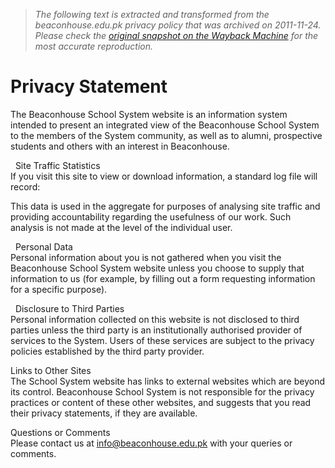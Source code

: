 > *The following text is extracted and transformed from the beaconhouse.edu.pk privacy policy that was archived on 2011-11-24. Please check the [original snapshot on the Wayback Machine](https://web.archive.org/web/20111124235715id_/http%3A//www.beaconhouse.edu.pk/bssgroup/cms_main2.php%3Fid%3D194) for the most accurate reproduction.*

# Privacy Statement

The Beaconhouse School System website is an information system intended to present an integrated view of the Beaconhouse School System to the members of the System community, as well as to alumni, prospective students and others with an interest in Beaconhouse.

  Site Traffic Statistics  
If you visit this site to view or download information, a standard log file will record:

This data is used in the aggregate for purposes of analysing site traffic and providing accountability regarding the usefulness of our work. Such analysis is not made at the level of the individual user.

  Personal Data  
Personal information about you is not gathered when you visit the Beaconhouse School System website unless you choose to supply that information to us (for example, by filling out a form requesting information for a specific purpose).

  Disclosure to Third Parties  
Personal information collected on this website is not disclosed to third parties unless the third party is an institutionally authorised provider of services to the System. Users of these services are subject to the privacy policies established by the third party provider.

Links to Other Sites  
The School System website has links to external websites which are beyond its control. Beaconhouse School System is not responsible for the privacy practices or content of these other websites, and suggests that you read their privacy statements, if they are available.

Questions or Comments  
Please contact us at info@beaconhouse.edu.pk with your queries or comments.
